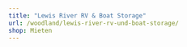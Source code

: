 ```yaml
---
title: "Lewis River RV & Boat Storage"
url: /woodland/lewis-river-rv-und-boat-storage/
shop: Mieten
---
```


